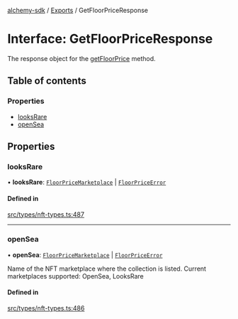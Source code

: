 [alchemy-sdk](../README.md) / [Exports](../modules.md) / GetFloorPriceResponse

# Interface: GetFloorPriceResponse

The response object for the [getFloorPrice](../classes/NftNamespace.md#getfloorprice) method.

## Table of contents

### Properties

- [looksRare](GetFloorPriceResponse.md#looksrare)
- [openSea](GetFloorPriceResponse.md#opensea)

## Properties

### looksRare

• **looksRare**: [`FloorPriceMarketplace`](FloorPriceMarketplace.md) \| [`FloorPriceError`](FloorPriceError.md)

#### Defined in

[src/types/nft-types.ts:487](https://github.com/alchemyplatform/alchemy-sdk-js/blob/311be54/src/types/nft-types.ts#L487)

___

### openSea

• **openSea**: [`FloorPriceMarketplace`](FloorPriceMarketplace.md) \| [`FloorPriceError`](FloorPriceError.md)

Name of the NFT marketplace where the collection is listed. Current
marketplaces supported: OpenSea, LooksRare

#### Defined in

[src/types/nft-types.ts:486](https://github.com/alchemyplatform/alchemy-sdk-js/blob/311be54/src/types/nft-types.ts#L486)
